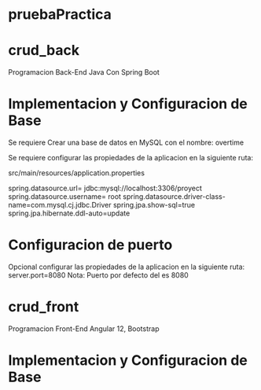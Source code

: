 # pruebaPractica

# crud_back
Programacion Back-End Java Con Spring Boot

# Implementacion y Configuracion de Base
Se requiere Crear una base de datos en MySQL con el nombre: overtime

Se requiere configurar las propiedades de la aplicacion en la siguiente ruta:

src/main/resources/application.properties

spring.datasource.url= jdbc:mysql://localhost:3306/proyect
spring.datasource.username= root
spring.datasource.driver-class-name=com.mysql.cj.jdbc.Driver
spring.jpa.show-sql=true
spring.jpa.hibernate.ddl-auto=update

# Configuracion de puerto
Opcional configurar las propiedades de la aplicacion en la siguiente ruta:
server.port=8080
Nota: Puerto por defecto del es 8080

# crud_front
Programacion Front-End Angular 12, Bootstrap

# Implementacion y Configuracion de Base

